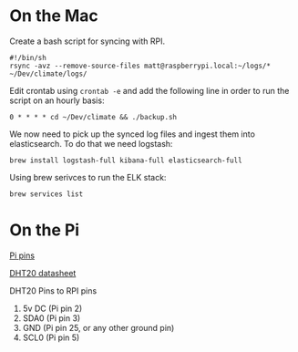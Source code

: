 # On the Mac

Create a bash script for syncing with RPI.
```
#!/bin/sh
rsync -avz --remove-source-files matt@raspberrypi.local:~/logs/* ~/Dev/climate/logs/
```

Edit crontab using `crontab -e` and add the following line in order to run the script on an hourly basis:
```
0 * * * * cd ~/Dev/climate && ./backup.sh
```

We now need to pick up the synced log files and ingest them into elasticsearch. To do that we need logstash:

```
brew install logstash-full kibana-full elasticsearch-full
```

Using brew serivces to run the ELK stack:

```
brew services list
```

# On the Pi

[Pi pins](https://pi4j.com/1.2/pins/model-a-rev2.html)

[DHT20 datasheet](https://cdn-shop.adafruit.com/product-files/5183/5193_DHT20.pdf)

DHT20 Pins to RPI pins

1. 5v DC (Pi pin 2)
2. SDA0 (Pi pin 3)
3. GND (Pi pin 25, or any other ground pin)
4. SCL0 (Pi pin 5)


